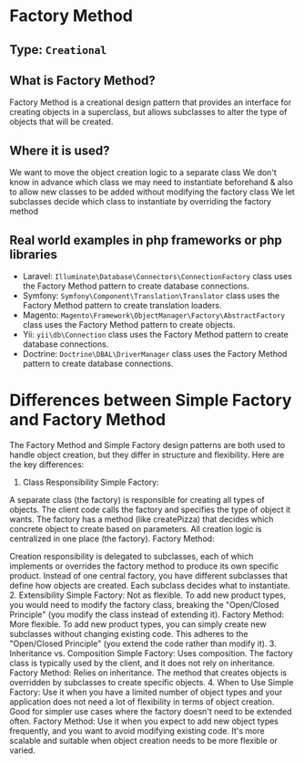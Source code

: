 
# Factory Method

## Type: `Creational`

## What is Factory Method?

Factory Method is a creational design pattern that provides an interface for creating objects in a superclass, but allows subclasses to alter the type of objects that will be created.


## Where it is used?

We want to move the object creation logic to a separate class
We don't know in advance which class we may need to instantiate beforehand & also to allow new classes to be added without modifying the factory class
We let subclasses decide which class to instantiate by overriding the factory method

## Real world examples in php frameworks or php libraries

- Laravel: `Illuminate\Database\Connectors\ConnectionFactory` class uses the Factory Method pattern to create database connections.
- Symfony: `Symfony\Component\Translation\Translator` class uses the Factory Method pattern to create translation loaders.
- Magento: `Magento\Framework\ObjectManager\Factory\AbstractFactory` class uses the Factory Method pattern to create objects.
- Yii: `yii\db\Connection` class uses the Factory Method pattern to create database connections.
- Doctrine: `Doctrine\DBAL\DriverManager` class uses the Factory Method pattern to create database connections.



# Differences between Simple Factory and Factory Method


The Factory Method and Simple Factory design patterns are both used to handle object creation, but they differ in structure and flexibility. Here are the key differences:

1. Class Responsibility
   Simple Factory:

A separate class (the factory) is responsible for creating all types of objects.
The client code calls the factory and specifies the type of object it wants.
The factory has a method (like createPizza) that decides which concrete object to create based on parameters.
All creation logic is centralized in one place (the factory).
Factory Method:

Creation responsibility is delegated to subclasses, each of which implements or overrides the factory method to produce its own specific product.
Instead of one central factory, you have different subclasses that define how objects are created.
Each subclass decides what to instantiate.
2. Extensibility
   Simple Factory:
   Not as flexible. To add new product types, you would need to modify the factory class, breaking the "Open/Closed Principle" (you modify the class instead of extending it).
   Factory Method:
   More flexible. To add new product types, you can simply create new subclasses without changing existing code. This adheres to the "Open/Closed Principle" (you extend the code rather than modify it).
3. Inheritance vs. Composition
   Simple Factory:
   Uses composition. The factory class is typically used by the client, and it does not rely on inheritance.
   Factory Method:
   Relies on inheritance. The method that creates objects is overridden by subclasses to create specific objects.
4. When to Use
   Simple Factory:
   Use it when you have a limited number of object types and your application does not need a lot of flexibility in terms of object creation.
   Good for simpler use cases where the factory doesn't need to be extended often.
   Factory Method:
   Use it when you expect to add new object types frequently, and you want to avoid modifying existing code. It's more scalable and suitable when object creation needs to be more flexible or varied.


